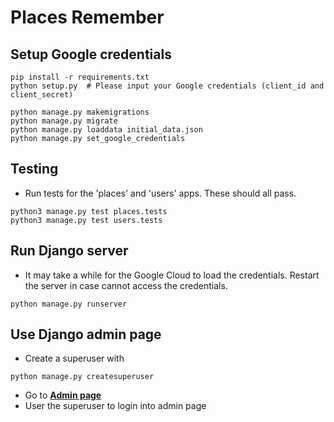# Places Remember

## Setup Google credentials
```
pip install -r requirements.txt
python setup.py  # Please input your Google credentials (client_id and client_secret)

python manage.py makemigrations
python manage.py migrate
python manage.py loaddata initial_data.json
python manage.py set_google_credentials
```

## Testing
- Run tests for the 'places' and 'users' apps. These should all pass.
```
python3 manage.py test places.tests
python3 manage.py test users.tests
```

## Run Django server
- It may take a while for the Google Cloud to load the credentials. Restart the server in case cannot access the credentials.
```
python manage.py runserver
```

## Use Django admin page
- Create a superuser with
```
python manage.py createsuperuser
```
- Go to **[Admin page](http://127.0.0.1:8000/admin)**
- User the superuser to login into admin page
